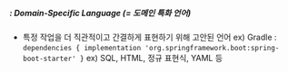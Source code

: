 ##### : Domain-Specific Language (= 도메인 특화 언어)
- 특정 작업을 더 직관적이고 간결하게 표현하기 위해 고안된 언어
	ex) Gradle : `dependencies { implementation 'org.springframework.boot:spring-boot-starter' }`
	ex) SQL, HTML, 정규 표현식, YAML 등